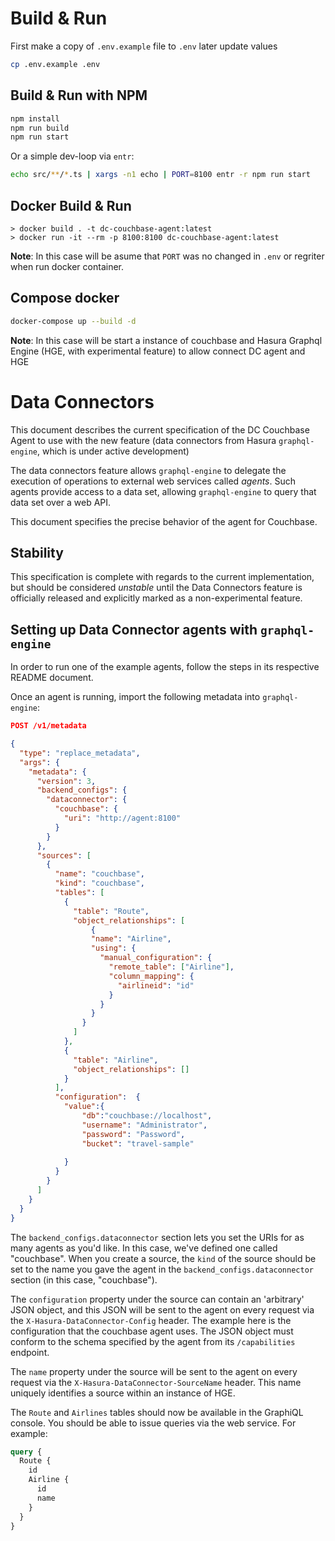 # Build & Run

First make a copy of `.env.example` file to `.env` later update values

```sh
cp .env.example .env
```

## Build & Run with NPM

```sh
npm install
npm run build
npm run start
```

Or a simple dev-loop via `entr`:

```sh
echo src/**/*.ts | xargs -n1 echo | PORT=8100 entr -r npm run start
```

## Docker Build & Run

```
> docker build . -t dc-couchbase-agent:latest
> docker run -it --rm -p 8100:8100 dc-couchbase-agent:latest
```

**Note**: In this case will be asume that `PORT` was no changed in `.env` or regriter when run docker container.

## Compose docker 

``` sh
docker-compose up --build -d
```
**Note**: In this case will be start a instance of couchbase and Hasura Graphql Engine (HGE, with experimental feature) to allow connect DC agent and HGE

# Data Connectors

This document describes the current specification of the DC Couchbase Agent to use with the new feature (data connectors from Hasura `graphql-engine`, which is under active development)

The data connectors feature allows `graphql-engine` to delegate the execution of operations to external web services called _agents_. Such agents provide access to a data set, allowing `graphql-engine` to query that data set over a web API.

This document specifies the precise behavior of the agent for Couchbase.

## Stability

This specification is complete with regards to the current implementation, but should be considered _unstable_ until the Data Connectors feature is officially released and explicitly marked as a non-experimental feature.

## Setting up Data Connector agents with `graphql-engine`

In order to run one of the example agents, follow the steps in its respective README document.

Once an agent is running, import the following metadata into `graphql-engine`:

```json
POST /v1/metadata

{
  "type": "replace_metadata",
  "args": {
    "metadata": {
      "version": 3,
      "backend_configs": {
        "dataconnector": {
          "couchbase": {
            "uri": "http://agent:8100"
          }
        }
      },
      "sources": [
        {
          "name": "couchbase",
          "kind": "couchbase",
          "tables": [
            {
              "table": "Route",
              "object_relationships": [
                  {
                  "name": "Airline",
                  "using": {
                    "manual_configuration": {
                      "remote_table": ["Airline"],
                      "column_mapping": {
                        "airlineid": "id"
                      }
                    }
                  }
                }
              ]
            },
            {
              "table": "Airline",
              "object_relationships": []
            }
          ],
          "configuration":  {
            "value":{
                "db":"couchbase://localhost",
                "username": "Administrator", 
                "password": "Password", 
                "bucket": "travel-sample"
                
            }
          }
        }
      ]
    }
  }
}
```

The `backend_configs.dataconnector` section lets you set the URIs for as many agents as you'd like. In this case, we've defined one called "couchbase". When you create a source, the `kind` of the source should be set to the name you gave the agent in the `backend_configs.dataconnector` section (in this case, "couchbase").

The `configuration` property under the source can contain an 'arbitrary' JSON object, and this JSON will be sent to the agent on every request via the `X-Hasura-DataConnector-Config` header. The example here is the configuration that the couchbase agent uses. The JSON object must conform to the schema specified by the agent from its `/capabilities` endpoint.

The `name` property under the source will be sent to the agent on every request via the `X-Hasura-DataConnector-SourceName` header. This name uniquely identifies a source within an instance of HGE.

The `Route` and `Airlines` tables should now be available in the GraphiQL console. You should be able to issue queries via the web service. For example:


```graphql
query {
  Route {
    id
    Airline {
      id
      name
    }
  }
}
```